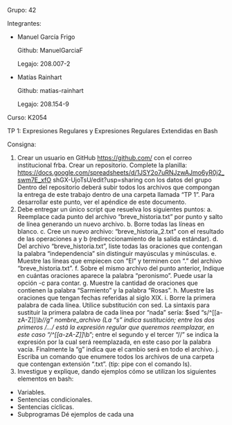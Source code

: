 Grupo: 42

Integrantes:

- Manuel García Frigo
  
  Github: ManuelGarciaF

  Legajo: 208.007-2
- Matías Rainhart 
  
  Github: matias-rainhart
  
  Legajo: 208.154-9

Curso: K2054

TP 1: Expresiones Regulares y Expresiones Regulares Extendidas en Bash

Consigna: 

1. Crear un usuario en GitHub https://github.com/ con el correo institucional frba. Crear
un repositorio. Complete la planilla:
https://docs.google.com/spreadsheets/d/1JSY2o7uRNJzwAJmo6yR0j2_swm7E_xfO
shGX-UjoTsU/edit?usp=sharing con los datos del grupo Dentro del repositorio
deberá subir todos los archivos que compongan la entrega de este trabajo dentro de
una carpeta llamada “TP 1”. Para desarrollar este punto, ver el apéndice de este
documento.
1. Debe entregar un único script que resuelva los siguientes puntos:
a. Reemplace cada punto del archivo “breve_historia.txt” por punto y salto de
línea generando un nuevo archivo.
b. Borre todas las líneas en blanco.
c. Cree un nuevo archivo: “breve_historia_2.txt” con el resultado de las
operaciones a y b (redireccionamiento de la salida estándar).
d. Del archivo “breve_historia.txt”, liste todas las oraciones que contengan la
palabra “independencia” sin distinguir mayúsculas y minúsculas.
e. Muestre las líneas que empiecen con “El” y terminen con “.” del archivo
“breve_historia.txt”.
f. Sobre el mismo archivo del punto anterior, Indique en cuántas oraciones
aparece la palabra “peronismo”. Puede usar la opción -c para contar.
g. Muestre la cantidad de oraciones que contienen la palabra “Sarmiento” y la
palabra “Rosas”.
h. Muestre las oraciones que tengan fechas referidas al siglo XIX.
i. Borre la primera palabra de cada línea. Utilice substitución con sed. La
sintaxis para sustituir la primera palabra de cada línea por “nada” sería:
$sed “s/^[[a-zA-Z]]*\b//g” nombre_archivo
(La “s” indica sustitución; entre los dos primeros /.../ está la expresión regular
que queremos reemplazar, en este caso “/^[[a-zA-Z]]*\b”; entre el segundo y
el tercer “//” se indica la expresión por la cual será reemplazada, en este caso
por la palabra vacía. Finalmente la “g” indica que el cambio será en todo el
archivo.
j. Escriba un comando que enumere todos los archivos de una carpeta que
contengan extensión “.txt”. (tip: pipe con el comando ls).
1. Investigue y explique, dando ejemplos cómo se utilizan los siguientes elementos en
bash:
- Variables.
- Sentencias condicionales.
- Sentencias cíclicas.
- Subprogramas
Dé ejemplos de cada una



